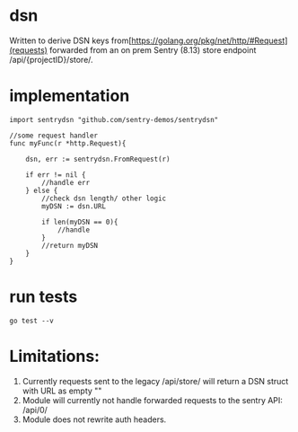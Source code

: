 # dsn

Written to derive DSN keys from[https://golang.org/pkg/net/http/#Request](requests) forwarded from an on prem Sentry (8.13) store endpoint /api/{projectID}/store/.

# implementation
```
import sentrydsn "github.com/sentry-demos/sentrydsn"

//some request handler
func myFunc(r *http.Request){
   
	dsn, err := sentrydsn.FromRequest(r)

	if err != nil {
		//handle err
	} else {
        //check dsn length/ other logic
        myDSN := dsn.URL

        if len(myDSN == 0){
            //handle
        }
        //return myDSN
	}
}

```

# run tests

```go test --v```

# Limitations:
1. Currently requests sent to the legacy /api/store/ will return a DSN struct with URL as empty ""
2. Module will currently not handle forwarded requests to the sentry API: /api/0/ 
3. Module does not rewrite auth headers.





    